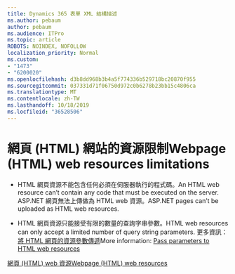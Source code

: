 ```yaml
---
title: Dynamics 365 表單 XML 結構描述
ms.author: pebaum
author: pebaum
ms.audience: ITPro
ms.topic: article
ROBOTS: NOINDEX, NOFOLLOW
localization_priority: Normal
ms.custom:
- "1473"
- "6200020"
ms.openlocfilehash: d3b8dd968b3b4a5f774336b529718bc20870f955
ms.sourcegitcommit: 037331d71f06750d972c0b6278b23bb15c4806ca
ms.translationtype: MT
ms.contentlocale: zh-TW
ms.lasthandoff: 10/18/2019
ms.locfileid: "36528506"
---
```

# <a name="webpage-html-web-resources-limitations"></a><span data-ttu-id="17c5d-102">網頁 (HTML) 網站的資源限制</span><span class="sxs-lookup"><span data-stu-id="17c5d-102">Webpage (HTML) web resources limitations</span></span>

* <span data-ttu-id="17c5d-103">HTML 網頁資源不能包含任何必須在伺服器執行的程式碼。</span><span class="sxs-lookup"><span data-stu-id="17c5d-103">An HTML web resource can’t contain any code that must be executed on the server.</span></span> <span data-ttu-id="17c5d-104">ASP.NET 網頁無法上傳做為 HTML web 資源。</span><span class="sxs-lookup"><span data-stu-id="17c5d-104">ASP.NET pages can’t be uploaded as HTML web resources.</span></span>

* <span data-ttu-id="17c5d-105">HTML 網頁資源只能接受有限的數量的查詢字串參數。</span><span class="sxs-lookup"><span data-stu-id="17c5d-105">HTML web resources can only accept a limited number of query string parameters.</span></span> <span data-ttu-id="17c5d-106">更多資訊：[將 HTML 網頁的資源參數傳遞](https://docs.microsoft.com/dynamics365/customer-engagement/developer/webpage-html-web-resources#BKMK_PassingParametersToWebResources)</span><span class="sxs-lookup"><span data-stu-id="17c5d-106">More information: [Pass parameters to HTML web resources](https://docs.microsoft.com/dynamics365/customer-engagement/developer/webpage-html-web-resources#BKMK_PassingParametersToWebResources)</span></span>

[<span data-ttu-id="17c5d-107">網頁 (HTML) web 資源</span><span class="sxs-lookup"><span data-stu-id="17c5d-107">Webpage (HTML) web resources</span></span>](https://docs.microsoft.com/dynamics365/customer-engagement/developer/webpage-html-web-resources)
